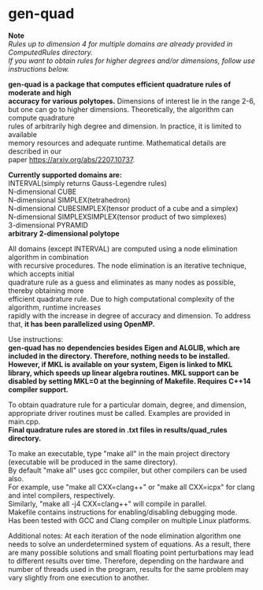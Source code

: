 # gen-quad 
**Note**    
*Rules up to dimension 4 for multiple domains are already provided in ComputedRules directory.     
If you want to obtain rules for higher degrees and/or dimensions, follow use instructions below.*  
 
**gen-quad is a package that computes efficient quadrature rules of moderate and high  
accuracy for various polytopes.** Dimensions of interest lie in the range 2-6,  
but one can go to higher dimensions. Theoretically, the algorithm can compute quadrature  
rules of arbitrarily high degree and dimension. In practice, it is limited to available  
memory resources and adequate runtime. Mathematical details are described in our  
paper https://arxiv.org/abs/2207.10737.    
  
**Currently supported domains are:**   
INTERVAL(simply returns Gauss-Legendre rules)  
N-dimensional CUBE  
N-dimensional SIMPLEX(tetrahedron)  
N-dimensional CUBESIMPLEX(tensor product of a cube and a simplex)  
N-dimensional SIMPLEXSIMPLEX(tensor product of two simplexes)  
3-dimensional PYRAMID  
**arbitrary 2-dimensional polytope**
  
All domains (except INTERVAL) are computed using a node elimination algorithm in combination  
with recursive procedures. The node elimination is an iterative technique, which accepts initial  
quadrature rule as a guess and eliminates as many nodes as possible, thereby obtaining more  
efficient quadrature rule. Due to high computational complexity of the algorithm, runtime increases  
rapidly with the increase in degree of accuracy and dimension. To address that, **it has been parallelized using OpenMP.**  
  
Use instructions:   
**gen-quad has no dependencies besides Eigen and ALGLIB, which are included in the directory. Therefore, nothing needs to be installed.
However, if MKL is available on your system, Eigen is linked to MKL library, which speeds up linear algebra routines.
MKL support can be disabled by setting MKL=0 at the beginning of Makefile.
Requires C++14 compiler support.**  

To obtain quadrature rule for a particular domain, degree, and dimension,   
appropriate driver routines must be called. Examples are provided in main.cpp.  
**Final quadrature rules are stored in .txt files in results/quad_rules directory.**   

To make an executable, type "make all" in the main project directory  
(executable will be produced in the same directory).   
By default "make all" uses gcc compiler, but other compilers can be used also.  
For example, use "make all CXX=clang++" or "make all CXX=icpx" for clang and intel compilers, respectively.  
Similarly, "make all -j4 CXX=clang++" will compile in parallel.  
Makefile contains instructions for enabling/disabling debugging mode.  
Has been tested with GCC and Clang compiler on multiple Linux platforms.    
 

Additional notes:
At each iteration of the node elimination algorithm one needs to solve an underdetermined
system of equations. As a result, there are many possible solutions and small floating
point perturbations may lead to different results over time. Therefore, depending
on the hardware and number of threads used in the program, results for the same problem
may vary slightly from one execution to another. 

   
 
